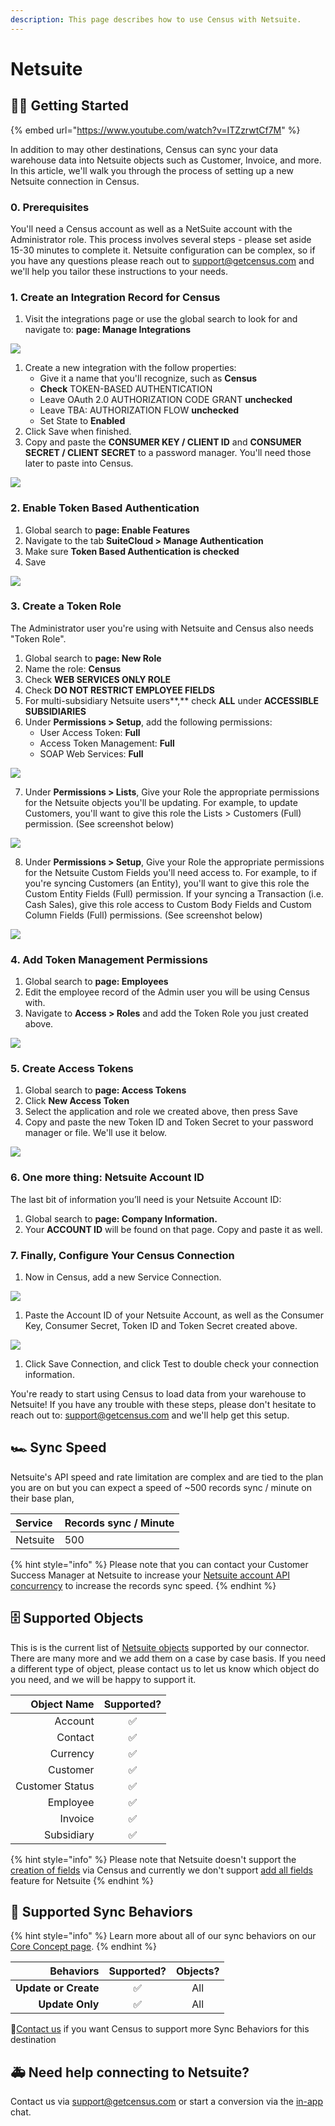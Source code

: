 ```yaml
---
description: This page describes how to use Census with Netsuite.
---
```


# Netsuite

## 🏃‍♀️ Getting Started

{% embed url="https://www.youtube.com/watch?v=ITZzrwtCf7M" %}

In addition to may other destinations, Census can sync your data warehouse data into Netsuite objects such as Customer, Invoice, and more. In this article, we'll walk you through the process of setting up a new Netsuite connection in Census.

### 0. Prerequisites

You'll need a Census account as well as a NetSuite account with the Administrator role. This process involves several steps - please set aside 15-30 minutes to complete it. Netsuite configuration can be complex, so if you have any questions please reach out to support@getcensus.com and we'll help you tailor these instructions to your needs.

### 1. Create an Integration Record for Census

1. Visit the integrations page or use the global search to look for and navigate to: **page: Manage Integrations**

![](../.gitbook/assets/netsuite_step1.png)

1. Create a new integration with the follow properties:
   * Give it a name that you'll recognize, such as **Census**
   * **Check** TOKEN-BASED AUTHENTICATION
   * Leave OAuth 2.0 AUTHORIZATION CODE GRANT **unchecked**
   * Leave TBA: AUTHORIZATION FLOW **unchecked**
   * Set State to **Enabled**
2. Click Save when finished.
3. Copy and paste the **CONSUMER KEY / CLIENT ID** and **CONSUMER SECRET / CLIENT SECRET** to a password manager. You'll need those later to paste into Census.

![](../.gitbook/assets/netsuite_step2.png)

### 2. Enable Token Based Authentication

1. Global search to **page: Enable Features**
2. Navigate to the tab **SuiteCloud &gt; Manage Authentication**
3. Make sure **Token Based Authentication is checked**
4. Save

![](../.gitbook/assets/netsuite_step3.png)

### 3. Create a Token Role

The Administrator user you're using with Netsuite and Census also needs "Token Role".

1. Global search to **page: New Role**
2. Name the role: **Census**
3. Check **WEB SERVICES ONLY ROLE**
4. Check **DO NOT RESTRICT EMPLOYEE FIELDS**
5. For multi-subsidiary Netsuite users**,** check **ALL** under **ACCESSIBLE SUBSIDIARIES**
6. Under **Permissions &gt; Setup**, add the following permissions:
   * User Access Token: **Full**
   * Access Token Management: **Full**
   * SOAP Web Services: **Full**

![](../.gitbook/assets/netsuite_step4.png)

7. Under  **Permissions &gt; Lists**, Give your Role the appropriate permissions for the Netsuite objects you'll be updating. For example, to update Customers, you'll want to give this role the Lists &gt; Customers \(Full\) permission. \(See screenshot below\)

![](../.gitbook/assets/netsuite_step5.png)

8. Under  **Permissions &gt; Setup**, Give your Role the appropriate permissions for the Netsuite Custom Fields you'll need access to. For example, to if you're syncing Customers \(an Entity\), you'll want to give this role the Custom Entity Fields \(Full\) permission. If your syncing a Transaction \(i.e. Cash Sales\), give this role access to Custom Body Fields and Custom Column Fields \(Full\) permissions. \(See screenshot below\)

![](../.gitbook/assets/image-2021-05-03-at-4.42.55-pm.jpg)



### 4. Add Token Management Permissions

1. Global search to **page: Employees**
2. Edit the employee record of the Admin user you will be using Census with.
3. Navigate to **Access &gt; Roles** and add the Token Role you just created above.

![](../.gitbook/assets/netsuite_step6.png)

### 5. Create Access Tokens

1. Global search to **page: Access Tokens**
2. Click **New Access Token**
3. Select the application and role we created above, then press Save
4. Copy and paste the new Token ID and Token Secret to your password manager or file. We'll use it below.

![](../.gitbook/assets/netsuite_step7.png)

### **6. One more thing: Netsuite Account ID**

The last bit of information you’ll need is your Netsuite Account ID:

1. Global search to **page: Company Information.** 
2. Your **ACCOUNT ID** will be found on that page. Copy and paste it as well.

### 7. Finally, Configure Your Census Connection

1. Now in Census, add a new Service Connection.

![](../.gitbook/assets/netsuite_step8.png)

1. Paste the Account ID of your Netsuite Account, as well as the Consumer Key, Consumer Secret, Token ID and Token Secret created above.

![](https://paper-attachments.dropbox.com/s_ACE57C63B405EBF6B9657B58E87579C023CBACD5A7F5017A55D85276839F3265_1608658256016_Screen+Shot+2020-12-22+at+11.17.39+AM.png)

1. Click Save Connection, and click Test to double check your connection information.

You're ready to start using Census to load data from your warehouse to Netsuite! If you have any trouble with these steps, please don't hesitate to reach out to: support@getcensus.com and we'll help get this setup.

## 🏎 Sync Speed

Netsuite's API speed and rate limitation are complex and are tied to the plan you are on but you can expect a speed of ~500 records sync / minute on their base plan,

| **Service** | **Records sync / Minute** |
| :--- | :--- |
| Netsuite | 500 |

{% hint style="info" %}
Please note that you can contact your Customer Success Manager at Netsuite to increase your [Netsuite account API concurrency](https://nlcorp.app.netsuite.com/core/media/media.nl?id=127925362&c=NLCORP&h=8742ad8b887aa6881f85&_xt=.pdf) to increase the records sync speed.
{% endhint %}

## 🗄️ Supported Objects

This is is the current list of [Netsuite objects](https://www.netsuite.com/portal/developers/resources/suitetalk-documentation.shtml) supported by our connector. There are many more and we add them on a case by case basis. If you need a different type of object, please contact us to let us know which object do you need, and we will be happy to support it.

| **Object Name** | **Supported?** |
| ---: | :---: |
| Account | ✅ |
| Contact | ✅ |
| Currency | ✅ |
| Customer | ✅ |
| Customer Status | ✅ |
| Employee | ✅ |
| Invoice | ✅ |
| Subsidiary | ✅ |

{% hint style="info" %}
Please note that Netsuite doesn't support the [creation of fields](../basics/core-concept.md#field-creation) via Census and currently we don't support [add all fields ](../basics/core-concept.md#add-all-fields)feature for Netsuite
{% endhint %}

## 🔄 Supported Sync Behaviors

{% hint style="info" %}
Learn more about all of our sync behaviors on our [Core Concept page](../basics/core-concept.md#the-different-sync-behaviors).
{% endhint %}

| **Behaviors** | **Supported?** | **Objects?** |
| ---: | :---: | :---: |
| **Update or Create** | ✅ | All |
| **Update Only** | ✅ | All |

🔋[Contact us](mailto:support@getcensus.com) if you want Census to support more Sync Behaviors for this destination

## 🚑 Need help connecting to Netsuite?

Contact us via support@getcensus.com or start a conversion via the [in-app](https://app.getcensus.com) chat.



